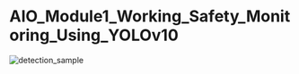 # AIO_Module1_Working_Safety_Monitoring_Using_YOLOv10
![detection_sample](https://github.com/hungtq1204/AIO_Module1_Working_Safety_Monitoring_Using_YOLOv10/assets/170528427/9f42d5fe-83a8-4c45-99ee-94338ef9555b)
